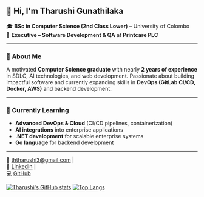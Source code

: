 ## 👋 Hi, I'm Tharushi Gunathilaka  

🎓 **BSc in Computer Science (2nd Class Lower)** – University of Colombo  
💼 **Executive – Software Development & QA** at **Printcare PLC**  

---

### 🚀 About Me  
A motivated **Computer Science graduate** with nearly **2 years of experience** in SDLC, AI technologies, and web development. Passionate about building impactful software and currently expanding skills in **DevOps (GitLab CI/CD, Docker, AWS)** and backend development.  

--- 

### 🌱 Currently Learning  
- **Advanced DevOps & Cloud** (CI/CD pipelines, containerization)  
- **AI integrations** into enterprise applications  
- **.NET development** for scalable enterprise systems  
- **Go language** for backend development  

---

📧 [ththarushi3@gmail.com](mailto:ththarushi3@gmail.com) |  
🔗 [LinkedIn](https://www.linkedin.com/in/tharushi-gunathilaka) |  
💻 [GitHub](https://github.com/Tharushi-Chethana)  

[![Tharushi's GitHub stats](https://github-readme-stats-sigma-five.vercel.app/api?username=Tharushi-Chethana&hide=prs&show_icons=true&theme=radical)](https://github.com/Tharushi-Chethana) [![Top Langs](https://github-readme-stats-sigma-five.vercel.app/api/top-langs/?username=Tharushi-Chethana&layout=compact&theme=radical)](https://github.com/Tharushi-Chethana)

